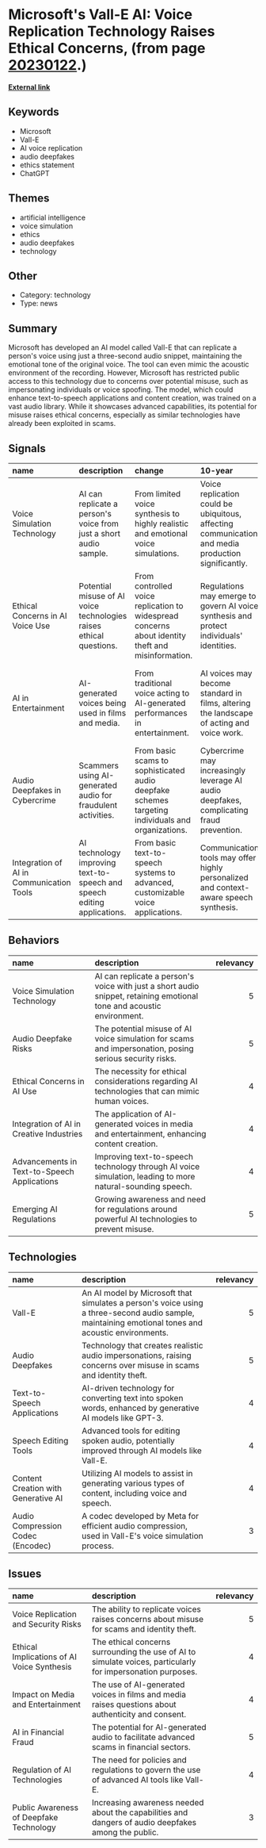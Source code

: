 # __Microsoft's Vall-E AI: Voice Replication Technology Raises Ethical Concerns__, (from page [20230122](https://kghosh.substack.com/p/20230122).)

__[External link](https://uk.news.yahoo.com/microsoft-ai-simulate-person-voice-173928278.html?utm_source=substack&utm_medium=email)__



## Keywords

* Microsoft
* Vall-E
* AI voice replication
* audio deepfakes
* ethics statement
* ChatGPT

## Themes

* artificial intelligence
* voice simulation
* ethics
* audio deepfakes
* technology

## Other

* Category: technology
* Type: news

## Summary

Microsoft has developed an AI model called Vall-E that can replicate a person's voice using just a three-second audio snippet, maintaining the emotional tone of the original voice. The tool can even mimic the acoustic environment of the recording. However, Microsoft has restricted public access to this technology due to concerns over potential misuse, such as impersonating individuals or voice spoofing. The model, which could enhance text-to-speech applications and content creation, was trained on a vast audio library. While it showcases advanced capabilities, its potential for misuse raises ethical concerns, especially as similar technologies have already been exploited in scams.

## Signals

| name                                     | description                                                             | change                                                                                            | 10-year                                                                                            | driving-force                                                                                   |   relevancy |
|:-----------------------------------------|:------------------------------------------------------------------------|:--------------------------------------------------------------------------------------------------|:---------------------------------------------------------------------------------------------------|:------------------------------------------------------------------------------------------------|------------:|
| Voice Simulation Technology              | AI can replicate a person's voice from just a short audio sample.       | From limited voice synthesis to highly realistic and emotional voice simulations.                 | Voice replication could be ubiquitous, affecting communication and media production significantly. | Advancements in AI and machine learning enabling more sophisticated audio processing.           |           5 |
| Ethical Concerns in AI Voice Use         | Potential misuse of AI voice technologies raises ethical questions.     | From controlled voice replication to widespread concerns about identity theft and misinformation. | Regulations may emerge to govern AI voice synthesis and protect individuals' identities.           | Growing awareness of privacy and security issues in digital communication.                      |           4 |
| AI in Entertainment                      | AI-generated voices being used in films and media.                      | From traditional voice acting to AI-generated performances in entertainment.                      | AI voices may become standard in films, altering the landscape of acting and voice work.           | Demand for cost-effective and innovative storytelling techniques in the entertainment industry. |           4 |
| Audio Deepfakes in Cybercrime            | Scammers using AI-generated audio for fraudulent activities.            | From basic scams to sophisticated audio deepfake schemes targeting individuals and organizations. | Cybercrime may increasingly leverage AI audio deepfakes, complicating fraud prevention.            | The rise of technology enabling more convincing scams and identity deception.                   |           5 |
| Integration of AI in Communication Tools | AI technology improving text-to-speech and speech editing applications. | From basic text-to-speech systems to advanced, customizable voice applications.                   | Communication tools may offer highly personalized and context-aware speech synthesis.              | The need for better accessibility and user-friendly technology in communication.                |           4 |

## Behaviors

| name                                        | description                                                                                                           |   relevancy |
|:--------------------------------------------|:----------------------------------------------------------------------------------------------------------------------|------------:|
| Voice Simulation Technology                 | AI can replicate a person's voice with just a short audio snippet, retaining emotional tone and acoustic environment. |           5 |
| Audio Deepfake Risks                        | The potential misuse of AI voice simulation for scams and impersonation, posing serious security risks.               |           5 |
| Ethical Concerns in AI Use                  | The necessity for ethical considerations regarding AI technologies that can mimic human voices.                       |           4 |
| Integration of AI in Creative Industries    | The application of AI-generated voices in media and entertainment, enhancing content creation.                        |           4 |
| Advancements in Text-to-Speech Applications | Improving text-to-speech technology through AI voice simulation, leading to more natural-sounding speech.             |           4 |
| Emerging AI Regulations                     | Growing awareness and need for regulations around powerful AI technologies to prevent misuse.                         |           5 |

## Technologies

| name                                | description                                                                                                                                        |   relevancy |
|:------------------------------------|:---------------------------------------------------------------------------------------------------------------------------------------------------|------------:|
| Vall-E                              | An AI model by Microsoft that simulates a person's voice using a three-second audio sample, maintaining emotional tones and acoustic environments. |           5 |
| Audio Deepfakes                     | Technology that creates realistic audio impersonations, raising concerns over misuse in scams and identity theft.                                  |           5 |
| Text-to-Speech Applications         | AI-driven technology for converting text into spoken words, enhanced by generative AI models like GPT-3.                                           |           4 |
| Speech Editing Tools                | Advanced tools for editing spoken audio, potentially improved through AI models like Vall-E.                                                       |           4 |
| Content Creation with Generative AI | Utilizing AI models to assist in generating various types of content, including voice and speech.                                                  |           4 |
| Audio Compression Codec (Encodec)   | A codec developed by Meta for efficient audio compression, used in Vall-E's voice simulation process.                                              |           3 |

## Issues

| name                                       | description                                                                                                 |   relevancy |
|:-------------------------------------------|:------------------------------------------------------------------------------------------------------------|------------:|
| Voice Replication and Security Risks       | The ability to replicate voices raises concerns about misuse for scams and identity theft.                  |           5 |
| Ethical Implications of AI Voice Synthesis | The ethical concerns surrounding the use of AI to simulate voices, particularly for impersonation purposes. |           4 |
| Impact on Media and Entertainment          | The use of AI-generated voices in films and media raises questions about authenticity and consent.          |           4 |
| AI in Financial Fraud                      | The potential for AI-generated audio to facilitate advanced scams in financial sectors.                     |           5 |
| Regulation of AI Technologies              | The need for policies and regulations to govern the use of advanced AI tools like Vall-E.                   |           4 |
| Public Awareness of Deepfake Technology    | Increasing awareness needed about the capabilities and dangers of audio deepfakes among the public.         |           3 |